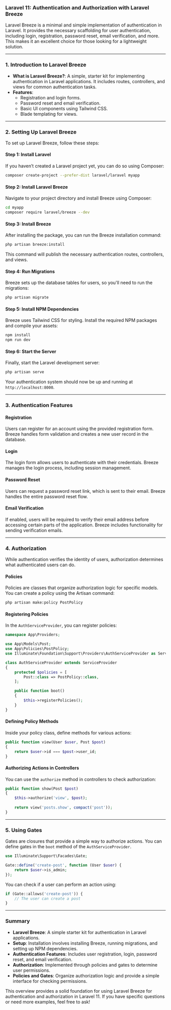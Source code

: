 ### Laravel 11: Authentication and Authorization with Laravel Breeze

Laravel Breeze is a minimal and simple implementation of authentication in Laravel. It provides the necessary scaffolding for user authentication, including login, registration, password reset, email verification, and more. This makes it an excellent choice for those looking for a lightweight solution.

---

### 1. **Introduction to Laravel Breeze**

- **What is Laravel Breeze?**: A simple, starter kit for implementing authentication in Laravel applications. It includes routes, controllers, and views for common authentication tasks.
- **Features**:
  - Registration and login forms.
  - Password reset and email verification.
  - Basic UI components using Tailwind CSS.
  - Blade templating for views.

---

### 2. **Setting Up Laravel Breeze**

To set up Laravel Breeze, follow these steps:

#### Step 1: Install Laravel

If you haven’t created a Laravel project yet, you can do so using Composer:

```bash
composer create-project --prefer-dist laravel/laravel myapp
```

#### Step 2: Install Laravel Breeze

Navigate to your project directory and install Breeze using Composer:

```bash
cd myapp
composer require laravel/breeze --dev
```

#### Step 3: Install Breeze

After installing the package, you can run the Breeze installation command:

```bash
php artisan breeze:install
```

This command will publish the necessary authentication routes, controllers, and views.

#### Step 4: Run Migrations

Breeze sets up the database tables for users, so you'll need to run the migrations:

```bash
php artisan migrate
```

#### Step 5: Install NPM Dependencies

Breeze uses Tailwind CSS for styling. Install the required NPM packages and compile your assets:

```bash
npm install
npm run dev
```

#### Step 6: Start the Server

Finally, start the Laravel development server:

```bash
php artisan serve
```

Your authentication system should now be up and running at `http://localhost:8000`.

---

### 3. **Authentication Features**

#### Registration

Users can register for an account using the provided registration form. Breeze handles form validation and creates a new user record in the database.

#### Login

The login form allows users to authenticate with their credentials. Breeze manages the login process, including session management.

#### Password Reset

Users can request a password reset link, which is sent to their email. Breeze handles the entire password reset flow.

#### Email Verification

If enabled, users will be required to verify their email address before accessing certain parts of the application. Breeze includes functionality for sending verification emails.

---

### 4. **Authorization**

While authentication verifies the identity of users, authorization determines what authenticated users can do.

#### Policies

Policies are classes that organize authorization logic for specific models. You can create a policy using the Artisan command:

```bash
php artisan make:policy PostPolicy
```

#### Registering Policies

In the `AuthServiceProvider`, you can register policies:

```php
namespace App\Providers;

use App\Models\Post;
use App\Policies\PostPolicy;
use Illuminate\Foundation\Support\Providers\AuthServiceProvider as ServiceProvider;

class AuthServiceProvider extends ServiceProvider
{
    protected $policies = [
        Post::class => PostPolicy::class,
    ];

    public function boot()
    {
        $this->registerPolicies();
    }
}
```

#### Defining Policy Methods

Inside your policy class, define methods for various actions:

```php
public function view(User $user, Post $post)
{
    return $user->id === $post->user_id;
}
```

#### Authorizing Actions in Controllers

You can use the `authorize` method in controllers to check authorization:

```php
public function show(Post $post)
{
    $this->authorize('view', $post);
    
    return view('posts.show', compact('post'));
}
```

---

### 5. **Using Gates**

Gates are closures that provide a simple way to authorize actions. You can define gates in the `boot` method of the `AuthServiceProvider`.

```php
use Illuminate\Support\Facades\Gate;

Gate::define('create-post', function (User $user) {
    return $user->is_admin;
});
```

You can check if a user can perform an action using:

```php
if (Gate::allows('create-post')) {
    // The user can create a post
}
```

---

### Summary

- **Laravel Breeze**: A simple starter kit for authentication in Laravel applications.
- **Setup**: Installation involves installing Breeze, running migrations, and setting up NPM dependencies.
- **Authentication Features**: Includes user registration, login, password reset, and email verification.
- **Authorization**: Implemented through policies and gates to determine user permissions.
- **Policies and Gates**: Organize authorization logic and provide a simple interface for checking permissions.

This overview provides a solid foundation for using Laravel Breeze for authentication and authorization in Laravel 11. If you have specific questions or need more examples, feel free to ask!